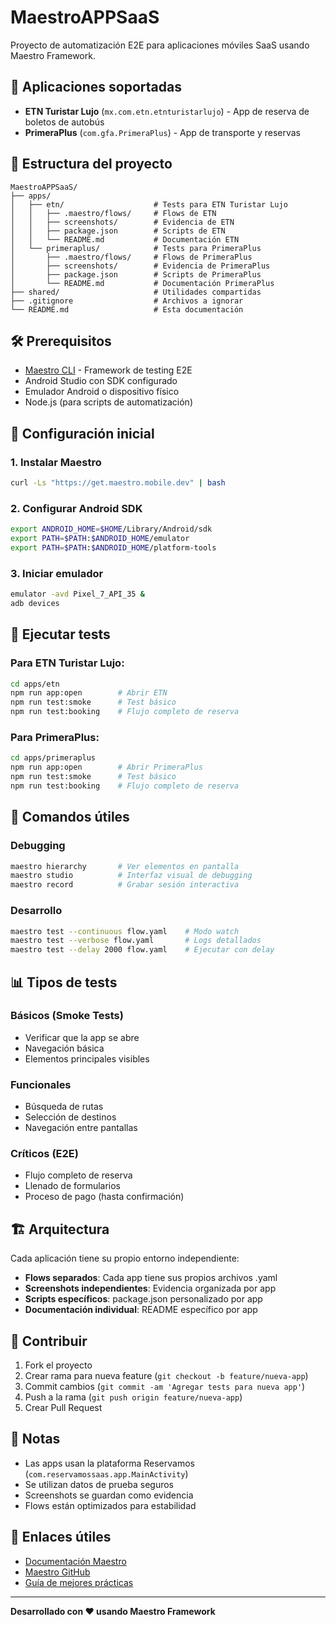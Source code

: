 # MaestroAPPSaaS

Proyecto de automatización E2E para aplicaciones móviles SaaS usando Maestro Framework.

## 🚀 Aplicaciones soportadas

- **ETN Turistar Lujo** (`mx.com.etn.etnturistarlujo`) - App de reserva de boletos de autobús
- **PrimeraPlus** (`com.gfa.PrimeraPlus`) - App de transporte y reservas

## 📁 Estructura del proyecto

```
MaestroAPPSaaS/
├── apps/
│   ├── etn/                    # Tests para ETN Turistar Lujo
│   │   ├── .maestro/flows/     # Flows de ETN
│   │   ├── screenshots/        # Evidencia de ETN
│   │   ├── package.json        # Scripts de ETN
│   │   └── README.md           # Documentación ETN
│   └── primeraplus/            # Tests para PrimeraPlus
│       ├── .maestro/flows/     # Flows de PrimeraPlus
│       ├── screenshots/        # Evidencia de PrimeraPlus
│       ├── package.json        # Scripts de PrimeraPlus
│       └── README.md           # Documentación PrimeraPlus
├── shared/                     # Utilidades compartidas
├── .gitignore                  # Archivos a ignorar
└── README.md                   # Esta documentación
```

## 🛠️ Prerequisitos

- [Maestro CLI](https://maestro.mobile.dev/) - Framework de testing E2E
- Android Studio con SDK configurado
- Emulador Android o dispositivo físico
- Node.js (para scripts de automatización)

## 📱 Configuración inicial

### 1. Instalar Maestro
```bash
curl -Ls "https://get.maestro.mobile.dev" | bash
```

### 2. Configurar Android SDK
```bash
export ANDROID_HOME=$HOME/Library/Android/sdk
export PATH=$PATH:$ANDROID_HOME/emulator
export PATH=$PATH:$ANDROID_HOME/platform-tools
```

### 3. Iniciar emulador
```bash
emulator -avd Pixel_7_API_35 &
adb devices
```

## 🧪 Ejecutar tests

### Para ETN Turistar Lujo:
```bash
cd apps/etn
npm run app:open        # Abrir ETN
npm run test:smoke      # Test básico
npm run test:booking    # Flujo completo de reserva
```

### Para PrimeraPlus:
```bash
cd apps/primeraplus
npm run app:open        # Abrir PrimeraPlus
npm run test:smoke      # Test básico
npm run test:booking    # Flujo completo de reserva
```

## 🔧 Comandos útiles

### Debugging
```bash
maestro hierarchy       # Ver elementos en pantalla
maestro studio          # Interfaz visual de debugging
maestro record          # Grabar sesión interactiva
```

### Desarrollo
```bash
maestro test --continuous flow.yaml    # Modo watch
maestro test --verbose flow.yaml       # Logs detallados
maestro test --delay 2000 flow.yaml    # Ejecutar con delay
```

## 📊 Tipos de tests

### Básicos (Smoke Tests)
- Verificar que la app se abre
- Navegación básica
- Elementos principales visibles

### Funcionales
- Búsqueda de rutas
- Selección de destinos
- Navegación entre pantallas

### Críticos (E2E)
- Flujo completo de reserva
- Llenado de formularios
- Proceso de pago (hasta confirmación)

## 🏗️ Arquitectura

Cada aplicación tiene su propio entorno independiente:

- **Flows separados**: Cada app tiene sus propios archivos .yaml
- **Screenshots independientes**: Evidencia organizada por app
- **Scripts específicos**: package.json personalizado por app
- **Documentación individual**: README específico por app

## 🤝 Contribuir

1. Fork el proyecto
2. Crear rama para nueva feature (`git checkout -b feature/nueva-app`)
3. Commit cambios (`git commit -am 'Agregar tests para nueva app'`)
4. Push a la rama (`git push origin feature/nueva-app`)
5. Crear Pull Request

## 📝 Notas

- Las apps usan la plataforma Reservamos (`com.reservamossaas.app.MainActivity`)
- Se utilizan datos de prueba seguros
- Screenshots se guardan como evidencia
- Flows están optimizados para estabilidad

## 🔗 Enlaces útiles

- [Documentación Maestro](https://maestro.mobile.dev/)
- [Maestro GitHub](https://github.com/mobile-dev-inc/maestro)
- [Guía de mejores prácticas](https://maestro.mobile.dev/best-practices)

---

**Desarrollado con ❤️ usando Maestro Framework**